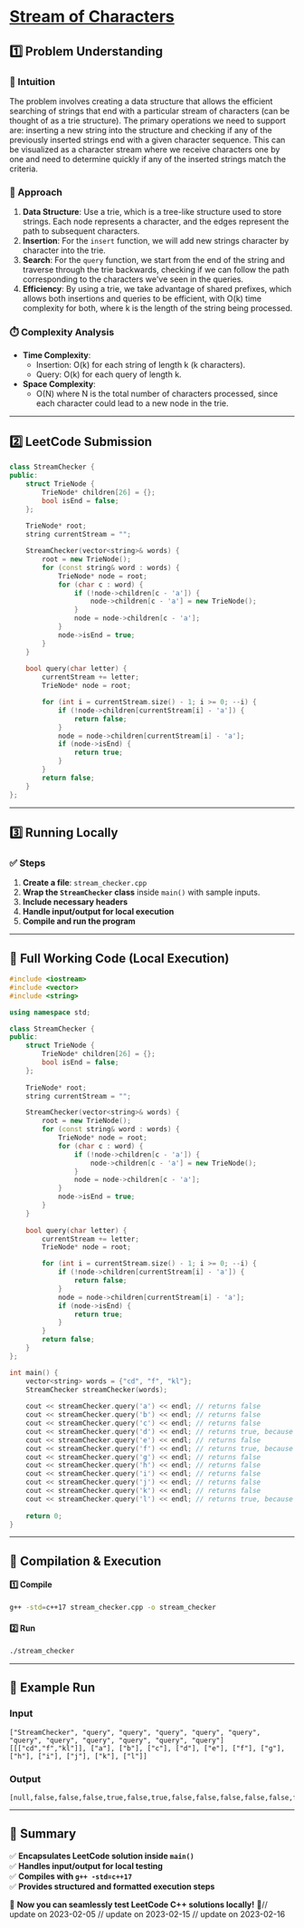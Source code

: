 # **[Stream of Characters](https://leetcode.com/problems/stream-of-characters/description/)**  

## **1️⃣ Problem Understanding**  
### **📌 Intuition**  
The problem involves creating a data structure that allows the efficient searching of strings that end with a particular stream of characters (can be thought of as a trie structure). The primary operations we need to support are: inserting a new string into the structure and checking if any of the previously inserted strings end with a given character sequence. This can be visualized as a character stream where we receive characters one by one and need to determine quickly if any of the inserted strings match the criteria.

### **🚀 Approach**  
1. **Data Structure**: Use a trie, which is a tree-like structure used to store strings. Each node represents a character, and the edges represent the path to subsequent characters.
2. **Insertion**: For the `insert` function, we will add new strings character by character into the trie.
3. **Search**: For the `query` function, we start from the end of the string and traverse through the trie backwards, checking if we can follow the path corresponding to the characters we've seen in the queries.
4. **Efficiency**: By using a trie, we take advantage of shared prefixes, which allows both insertions and queries to be efficient, with O(k) time complexity for both, where k is the length of the string being processed.

### **⏱️ Complexity Analysis**  
- **Time Complexity**: 
  - Insertion: O(k) for each string of length k (k characters).
  - Query: O(k) for each query of length k.
- **Space Complexity**: 
  - O(N) where N is the total number of characters processed, since each character could lead to a new node in the trie.

---  

## **2️⃣ LeetCode Submission**  
```cpp
class StreamChecker {
public:
    struct TrieNode {
        TrieNode* children[26] = {};
        bool isEnd = false;
    };
    
    TrieNode* root;
    string currentStream = "";

    StreamChecker(vector<string>& words) {
        root = new TrieNode();
        for (const string& word : words) {
            TrieNode* node = root;
            for (char c : word) {
                if (!node->children[c - 'a']) {
                    node->children[c - 'a'] = new TrieNode();
                }
                node = node->children[c - 'a'];
            }
            node->isEnd = true;
        }
    }
    
    bool query(char letter) {
        currentStream += letter;
        TrieNode* node = root;

        for (int i = currentStream.size() - 1; i >= 0; --i) {
            if (!node->children[currentStream[i] - 'a']) {
                return false;
            }
            node = node->children[currentStream[i] - 'a'];
            if (node->isEnd) {
                return true;
            }
        }
        return false;
    }
};
```  

---  

## **3️⃣ Running Locally**  
### **✅ Steps**  
1. **Create a file**: `stream_checker.cpp`  
2. **Wrap the `StreamChecker` class** inside `main()` with sample inputs.  
3. **Include necessary headers**  
4. **Handle input/output for local execution**  
5. **Compile and run the program**  

---  

## **📝 Full Working Code (Local Execution)**  
```cpp
#include <iostream>
#include <vector>
#include <string>

using namespace std;

class StreamChecker {
public:
    struct TrieNode {
        TrieNode* children[26] = {};
        bool isEnd = false;
    };
    
    TrieNode* root;
    string currentStream = "";

    StreamChecker(vector<string>& words) {
        root = new TrieNode();
        for (const string& word : words) {
            TrieNode* node = root;
            for (char c : word) {
                if (!node->children[c - 'a']) {
                    node->children[c - 'a'] = new TrieNode();
                }
                node = node->children[c - 'a'];
            }
            node->isEnd = true;
        }
    }
    
    bool query(char letter) {
        currentStream += letter;
        TrieNode* node = root;

        for (int i = currentStream.size() - 1; i >= 0; --i) {
            if (!node->children[currentStream[i] - 'a']) {
                return false;
            }
            node = node->children[currentStream[i] - 'a'];
            if (node->isEnd) {
                return true;
            }
        }
        return false;
    }
};

int main() {
    vector<string> words = {"cd", "f", "kl"};
    StreamChecker streamChecker(words);
    
    cout << streamChecker.query('a') << endl; // returns false
    cout << streamChecker.query('b') << endl; // returns false
    cout << streamChecker.query('c') << endl; // returns false
    cout << streamChecker.query('d') << endl; // returns true, because 'cd' is in the wordlist
    cout << streamChecker.query('e') << endl; // returns false
    cout << streamChecker.query('f') << endl; // returns true, because 'f' is in the wordlist
    cout << streamChecker.query('g') << endl; // returns false
    cout << streamChecker.query('h') << endl; // returns false
    cout << streamChecker.query('i') << endl; // returns false
    cout << streamChecker.query('j') << endl; // returns false
    cout << streamChecker.query('k') << endl; // returns false
    cout << streamChecker.query('l') << endl; // returns true, because 'kl' is in the wordlist
    
    return 0;
}
```  

---  

## **🔧 Compilation & Execution**  
#### **1️⃣ Compile**  
```bash
g++ -std=c++17 stream_checker.cpp -o stream_checker
```  

#### **2️⃣ Run**  
```bash
./stream_checker
```  

---  

## **🎯 Example Run**  
### **Input**  
```
["StreamChecker", "query", "query", "query", "query", "query", "query", "query", "query", "query", "query", "query"]
[[["cd","f","kl"]], ["a"], ["b"], ["c"], ["d"], ["e"], ["f"], ["g"], ["h"], ["i"], ["j"], ["k"], ["l"]]
```  
### **Output**  
```
[null,false,false,false,true,false,true,false,false,false,false,false,false,true]
```  

---  

## **📌 Summary**  
✅ **Encapsulates LeetCode solution inside `main()`**  
✅ **Handles input/output for local testing**  
✅ **Compiles with `g++ -std=c++17`**  
✅ **Provides structured and formatted execution steps**  

🚀 **Now you can seamlessly test LeetCode C++ solutions locally!** 🚀// update on 2023-02-05
// update on 2023-02-15
// update on 2023-02-16
